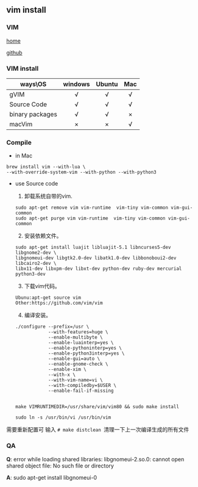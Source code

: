 vim install
------

### VIM

[home](http://www.vim.org/)

[github](https://github.com/vim/vim)

### VIM install

|ways\OS|windows|Ubuntu|Mac|
| ------------- |:-------------:|:-------------:|:-------------:|
|gVIM|√|√|√|
|Source Code|√|√|√|
|binary packages|√|√|×|
|macVim|×|×|√|

### Compile

- in Mac

```shell
brew install vim --with-lua \
--with-override-system-vim --with-python --with-python3
```

- use Source code

    1. 卸载系统自带的vim.
    ```
    sudo apt-get remove vim vim-runtime  vim-tiny vim-common vim-gui-common
    sudo apt-get purge vim vim-runtime  vim-tiny vim-common vim-gui-common
    ```
    2. 安装依赖文件。
    
    ```
    sudo apt-get install luajit libluajit-5.1 libncurses5-dev libgnome2-dev \
    libgnomeui-dev libgtk2.0-dev libatk1.0-dev libbonoboui2-dev libcairo2-dev \
    libx11-dev libxpm-dev libxt-dev python-dev ruby-dev mercurial python3-dev
    ```
    3. 下载vim代码。
    ```
    Ubunu:apt-get source vim
    Other:https://github.com/vim/vim
    ```

    4. 编译安装。
    ```
    ./configure --prefix=/usr \
                --with-features=huge \
                --enable-multibyte \
                --enable-luainterp=yes \
                --enable-pythoninterp=yes \
                --enable-python3interp=yes \
                --enable-gui=auto \
                --enable-gnome-check \
                --enable-xim \
                --with-x \
                --with-vim-name=vi \
                --with-compiledby=$USER \
                --enable-fail-if-missing
            

    make VIMRUNTIMEDIR=/usr/share/vim/vim80 && sudo make install

    sudo ln -s /usr/bin/vi /usr/bin/vim

    ```

需要重新配置可 输入 `# make distclean `清理一下上一次编译生成的所有文件

### QA

**Q**: error while loading shared libraries: libgnomeui-2.so.0: cannot open shared object file: No such file or directory

**A**: sudo apt-get install libgnomeui-0

